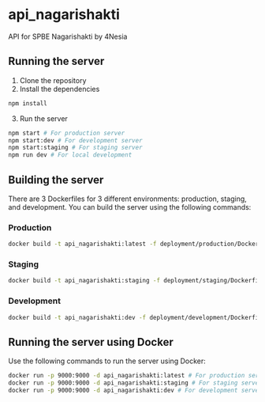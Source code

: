 # api_nagarishakti

API for SPBE Nagarishakti by 4Nesia

## Running the server

1. Clone the repository
2. Install the dependencies

```bash
npm install
```

3. Run the server

```bash
npm start # For production server
npm start:dev # For development server
npm start:staging # For staging server
npm run dev # For local development
```

## Building the server

There are 3 Dockerfiles for 3 different environments: production, staging, and development. You can build the server using the following commands:

### Production

```bash
docker build -t api_nagarishakti:latest -f deployment/production/Dockerfile .
```

### Staging

```bash
docker build -t api_nagarishakti:staging -f deployment/staging/Dockerfile .
```

### Development

```bash
docker build -t api_nagarishakti:dev -f deployment/development/Dockerfile .
```

## Running the server using Docker

Use the following commands to run the server using Docker:

```bash
docker run -p 9000:9000 -d api_nagarishakti:latest # For production server
docker run -p 9000:9000 -d api_nagarishakti:staging # For staging server
docker run -p 9000:9000 -d api_nagarishakti:dev # For development server
```
